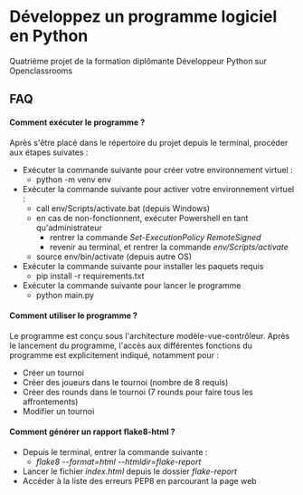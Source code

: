 # Développez un programme logiciel en Python

Quatrième projet de la formation diplômante
Développeur Python sur Openclassrooms

## FAQ

#### Comment exécuter le programme ?

Après s'être placé dans le répertoire du projet depuis le terminal,
procéder aux étapes suivates :
- Exécuter la commande suivante pour créer votre environnement virtuel :
  - python -m venv env
- Exécuter la commande suivante pour activer votre environnement virtuel :
  - call env/Scripts/activate.bat (depuis Windows)
  - en cas de non-fonctionnent, exécuter Powershell en tant qu'administrateur
    - rentrer la commande _Set-ExecutionPolicy RemoteSigned_
    - revenir au terminal, et rentrer la commande _env/Scripts/activate_
  - source env/bin/activate (depuis autre OS)
- Exécuter la commande suivante pour installer les paquets requis
  - pip install -r requirements.txt
- Exécuter la commande suivante pour lancer le programme
  - python main.py

#### Comment utiliser le programme ?

Le programme est conçu sous l'architecture modèle-vue-contrôleur.
Après le lancement du programme, 
l'accès aux différentes fonctions du programme est explicitement indiqué, notamment pour :
- Créer un tournoi
- Créer des joueurs dans le tournoi (nombre de 8 requis)
- Créer des rounds dans le tournoi (7 rounds pour faire tous les affrontements)
- Modifier un tournoi

#### Comment générer un rapport flake8-html ?

- Depuis le terminal, entrer la commande suivante :
  - _flake8 --format=html --htmldir=flake-report_
- Lancer le fichier _index.html_ depuis le dossier _flake-report_
- Accéder à la liste des erreurs PEP8 en parcourant la page web